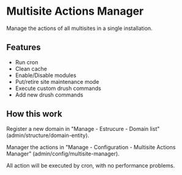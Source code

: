 # Multisite Actions Manager

Manage the actions of all multisites in a single installation.

## Features

- Run cron
- Clean cache
- Enable/Disable modules
- Put/retire site maintenance mode
- Execute custom drush commands
- Add new drush commands


## How this work

Register a new domain in "Manage - Estrucure - Domain list"  (admin/structure/domain-entity).

Manager the actions in "Manage - Configuration - Multisite Actions Manager" (admin/config/multisite-manager).

All action will be executed by cron, with no performance problems.

